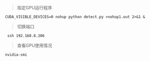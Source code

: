 > 指定GPU运行程序
    
    CUDA_VISIBLE_DEVICES=0 nohup python detect.py >nohup1.out 2>&1 &

> 切换端口

     ssh 192.168.8.206
     
> 查看GPU使用情况

    nvidia-smi
